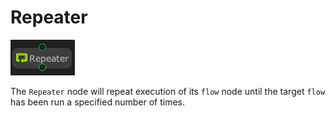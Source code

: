 # Repeater

![](../../images/node-reference/repeater.png)

The `Repeater` node will repeat execution of its `flow` node until the target `flow` has been run a specified number of times.
